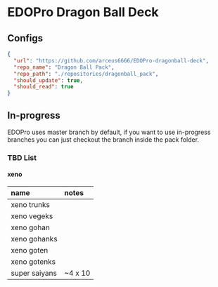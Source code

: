 # EDOPro Dragon Ball Deck

## Configs

```json
{
  "url": "https://github.com/arceus6666/EDOPro-dragonball-deck",
  "repo_name": "Dragon Ball Pack",
  "repo_path": "./repositories/dragonball_pack",
  "should_update": true,
  "should_read": true
}
```

## In-progress

EDOPro uses master branch by default, if you want to use in-progress branches you can just checkout the branch inside the pack folder.

### TBD List

#### xeno
| name          | notes   |
| :------------ | :------ |
| xeno trunks   |
| xeno vegeks   |         |
| xeno gohan    |
| xeno gohanks  |
| xeno goten    |
| xeno gotenks  |
| super saiyans | ~4 x 10 |